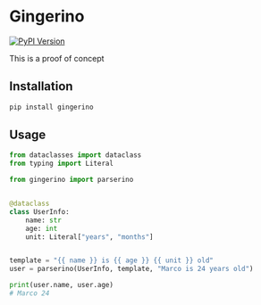 # Gingerino

[![PyPI Version](https://img.shields.io/pypi/v/gingerino)](https://pypi.org/project/gingerino/)

This is a proof of concept

## Installation

```bash
pip install gingerino
```

## Usage

```python
from dataclasses import dataclass
from typing import Literal

from gingerino import parserino


@dataclass
class UserInfo:
    name: str
    age: int
    unit: Literal["years", "months"]


template = "{{ name }} is {{ age }} {{ unit }} old"
user = parserino(UserInfo, template, "Marco is 24 years old")

print(user.name, user.age)
# Marco 24
```
